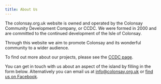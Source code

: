 ```yaml
---
title: About Us
---
```


The colonsay.org.uk website is owned and operated by the Colonsay Community Development Company, or CCDC. We were formed in 2000 and are committed to the continued development of the Isle of Colonsay.

Through this website we aim to promote Colonsay and its wonderful community to a wider audience.

To find out more about our projects, please see the <a href="{{ site.url }}{{ site.baseurl }}/our-community/community-development-company">CCDC page</a>.

You can get in touch with us about an aspect of the island by filling in the form below. Alternatively you can email us at <a href="mailto:info@colonsay.org.uk">info@colonsay.org.uk</a> or <a href="https://www.facebook.com/Friends-of-Colonsay-155213141193434/">find us on Facebook</a>.
